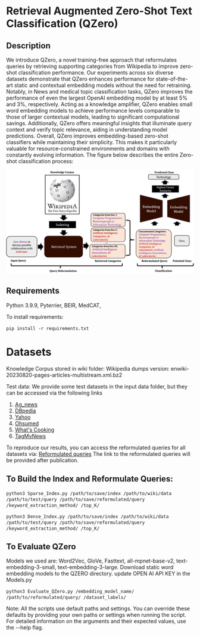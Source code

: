 # Retrieval Augmented Zero-Shot Text Classification (QZero)
## Description

We introduce QZero, a novel training-free approach that reformulates queries by retrieving supporting categories from Wikipedia to improve zero-shot classification performance. Our experiments across six diverse datasets demonstrate that QZero enhances performance for state-of-the-art static and contextual embedding models without the need for retraining. Notably, in News and medical topic classification tasks, QZero improves the performance of even the largest OpenAI embedding model by at least 5% and 3%, respectively. Acting as a knowledge amplifier, QZero enables small word embedding models to achieve performance levels comparable to those of larger contextual models, leading to significant computational savings. Additionally, QZero offers meaningful insights that illuminate query context and verify topic relevance, aiding in understanding model predictions. Overall, QZero improves embedding-based zero-shot classifiers while maintaining their simplicity. This makes it particularly valuable for resource-constrained environments and domains with constantly evolving information. The figure below describes the entire Zero-shot classification process:


![Overview of QZero](QZero.jpg)

## Requirements

Python 3.9.9,
Pyterrier,
BEIR,
MedCAT,

To install requirements:

```setup
pip install -r requirements.txt
```
# Datasets
Knowledge Corpus stored in wiki folder: Wikipedia dumps version: enwiki-20230820-pages-articles-multistream.xml.bz2

Test data: We provide some test datasets in the input data folder, but they can be accessed via the following links
1. [Ag_news](https://huggingface.co/datasets/ag_news)
2. [DBpedia](https://huggingface.co/datasets/fancyzhx/dbpedia_14)
3. [Yahoo](https://huggingface.co/datasets/yahoo_answers_topics)
4. [Ohsumed](https://disi.unitn.it/moschitti/corpora.htm)
5. [What's Cooking](https://www.kaggle.com/competitions/whats-cooking/data)
6. [TagMyNews](https://github.com/AIRobotZhang/STCKA/tree/master)

To reproduce our results, you can access the reformulated queries for all datasets via: [Reformulated queries]()
The link to the reformulated queries will be provided after publication.

## To Build the Index and Reformulate Queries:
```build sparse index
python3 Sparse_Index.py /path/to/save/index /path/to/wiki/data /path/to/test/query /path/to/save/reformulated/query /keyword_extraction_method/ /top_K/
```

```build dense index
python3 Dense_Index.py /path/to/save/index /path/to/wiki/data /path/to/test/query /path/to/save/reformulated/query /keyword_extraction_method/ /top_K/
```

## To Evaluate QZero
Models we used are: Word2Vec, GloVe, Fasttext, all-mpnet-base-v2, text-embedding-3-small, text-embedding-3-large.
Download static word embedding models to the QZERO directory.
update OPEN AI API KEY in the Models.py

```build dense index
python3 Evaluate_QZero.py /embedding_model_name/ /path/to/reformulated/query/ /dataset_labels/
```
Note: All the scripts use default paths and settings. You can override these defaults by providing your own paths or settings when running the script.
For detailed information on the arguments and their expected values, use the --help flag.

 
